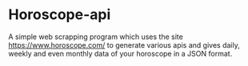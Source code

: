 # Horoscope-api
A simple web scrapping program which uses the site https://www.horoscope.com/ to generate various apis and gives daily, weekly and even monthly data of your horoscope in a JSON format.
